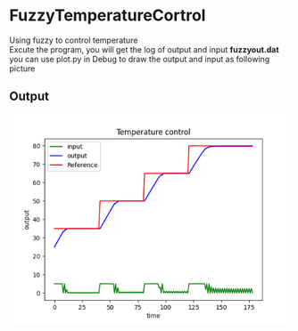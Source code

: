 # FuzzyTemperatureCortrol
Using fuzzy to control temperature  
Excute the program, you will get the log of output and input **fuzzyout.dat**  
you can use plot.py in Debug to draw the output and input as following picture  
## Output
![example](https://github.com/quaei676/FuzzyTemperatureCortrol/blob/main/Figure_1.png "Title")

